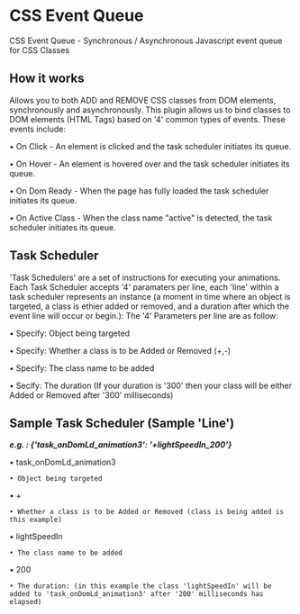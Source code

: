 CSS Event Queue
===============

CSS Event Queue - Synchronous / Asynchronous Javascript event queue for CSS Classes


## How it works

Allows you to both ADD and REMOVE CSS classes from DOM elements, synchronously and asynchronously.  This plugin allows us to bind classes to DOM elements (HTML Tags) based on '4' common types of events. These events include:
  
  • On Click - An element is clicked and the task scheduler initiates its queue.
  
  • On Hover - An element is hovered over and the task scheduler initiates its queue.
  
  • On Dom Ready - When the page has fully loaded the task scheduler initiates its queue.
  
  • On Active Class - When the class name "active" is detected, the task scheduler initiates its queue.
  
  
## Task Scheduler
'Task Schedulers' are a set of instructions for executing your animations. Each Task Scheduler accepts '4' paramaters per line, each 'line' within a task scheduler represents an instance (a moment in time where an object is targeted, a class is ethier added or removed, and a duration after which the event line will occur or begin.): The '4' Parameters per line are as follow:

  • Specify: Object being targeted
  
  • Specify: Whether a class is to be Added or Removed (+,-)
  
  • Specify: The class name to be added
  
  • Secify: The duration (If your duration is '300' then your class will be either Added or Removed after '300' milliseconds)


## Sample Task Scheduler (Sample 'Line')

***e.g. : {'task_onDomLd_animation3': '+lightSpeedIn_200'}***

  • task_onDomLd_animation3

    • Object being targeted
    
  • +
  
    • Whether a class is to be Added or Removed (class is being added is this example)

  • lightSpeedIn
  
    • The class name to be added
  
  • 200
  
    • The duration: (in this example the class 'lightSpeedIn' will be added to 'task_onDomLd_animation3' after '200' milliseconds has elapsed)
